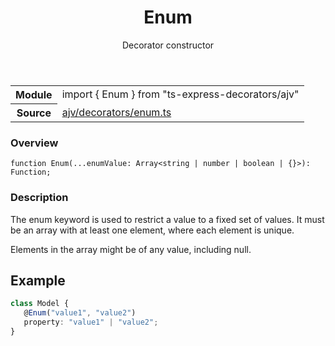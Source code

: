 <header class="symbol-info-header">    <h1 id="enum">Enum</h1>    <label class="symbol-info-type-label decorator">Decorator</label>    <label class="api-type-label constructor">constructor</label>  </header>
<section class="symbol-info">      <table class="is-full-width">        <tbody>        <tr>          <th>Module</th>          <td>            <div class="lang-typescript">                <span class="token keyword">import</span> { Enum }                 <span class="token keyword">from</span>                 <span class="token string">"ts-express-decorators/ajv"</span>                            </div>          </td>        </tr>        <tr>          <th>Source</th>          <td>            <a href="https://romakita.github.io/ts-express-decorators/#//blob/v2.15.1/src/ajv/decorators/enum.ts#L0-L0">                ajv/decorators/enum.ts            </a>        </td>        </tr>                </tbody>      </table>    </section>

### Overview

<pre><code class="typescript-lang">function <span class="token function">Enum</span><span class="token punctuation">(</span>...enumValue<span class="token punctuation">:</span> Array<<span class="token keyword">string</span> | <span class="token keyword">number</span> | <span class="token keyword">boolean</span> | <span class="token punctuation">{</span><span class="token punctuation">}</span>><span class="token punctuation">)</span><span class="token punctuation">:</span> Function<span class="token punctuation">;</span></code></pre>

### Description

The enum keyword is used to restrict a value to a fixed set of values.
It must be an array with at least one element, where each element is unique.

Elements in the array might be of any value, including null.

## Example

```typescript
class Model {
   @Enum("value1", "value2")
   property: "value1" | "value2";
}
```
